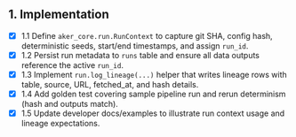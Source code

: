 ## 1. Implementation
- [x] 1.1 Define `aker_core.run.RunContext` to capture git SHA, config hash, deterministic seeds, start/end timestamps, and assign `run_id`.
- [x] 1.2 Persist run metadata to `runs` table and ensure all data outputs reference the active `run_id`.
- [x] 1.3 Implement `run.log_lineage(...)` helper that writes lineage rows with table, source, URL, fetched_at, and hash details.
- [x] 1.4 Add golden test covering sample pipeline run and rerun determinism (hash and outputs match).
- [x] 1.5 Update developer docs/examples to illustrate run context usage and lineage expectations.
